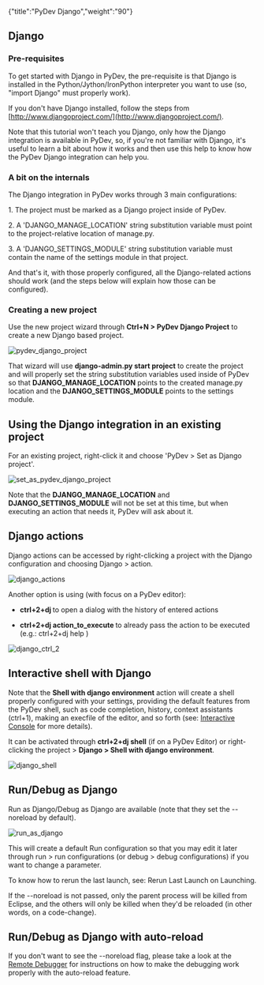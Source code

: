 {"title":"PyDev Django","weight":"90"}

## Django

### Pre-requisites

To get started with Django in PyDev, the pre-requisite is that Django is installed in the Python/Jython/IronPython interpreter you want to use (so, "import Django" must properly work).

If you don't have Django installed, follow the steps from [http://www.djangoproject.com/](http://www.djangoproject.com/).

Note that this tutorial won't teach you Django, only how the Django integration is available in PyDev, so, if you're not familiar with Django, it's useful to learn a bit about how it works and then use this help to know how the PyDev Django integration can help you.

### A bit on the internals

The Django integration in PyDev works through 3 main configurations:

1\. The project must be marked as a Django project inside of PyDev.

2\. A 'DJANGO\_MANAGE\_LOCATION' string substitution variable must point to the project-relative location of manage.py.

3\. A 'DJANGO\_SETTINGS\_MODULE' string substitution variable must contain the name of the settings module in that project.

And that's it, with those properly configured, all the Django-related actions should work (and the steps below will explain how those can be configured).

### Creating a new project

Use the new project wizard through **Ctrl+N > PyDev Django Project** to create a new Django based project.

![pydev_django_project](/Images/appc/pydev.org/images/django/pydev_django_project.png)

That wizard will use **django-admin.py start project** to create the project and will properly set the string substitution variables used inside of PyDev so that **DJANGO\_MANAGE\_LOCATION** points to the created manage.py location and the **DJANGO\_SETTINGS\_MODULE** points to the settings module.

## Using the Django integration in an existing project

For an existing project, right-click it and choose 'PyDev > Set as Django project'.

![set_as_pydev_django_project](/Images/appc/pydev.org/images/django/set_as_pydev_django_project.png)

Note that the **DJANGO\_MANAGE\_LOCATION** and **DJANGO\_SETTINGS\_MODULE** will not be set at this time, but when executing an action that needs it, PyDev will ask about it.

## Django actions

Django actions can be accessed by right-clicking a project with the Django configuration and choosing Django > action.

![django_actions](/Images/appc/pydev.org/images/django/django_actions.png)

Another option is using (with focus on a PyDev editor):

* **ctrl+2+dj <enter>** to open a dialog with the history of entered actions

* **ctrl+2+dj action\_to\_execute <enter>** to already pass the action to be executed (e.g.: ctrl+2+dj help <enter>)

![django_ctrl_2](/Images/appc/pydev.org/images/django/django_ctrl_2.png)

## Interactive shell with Django

Note that the **Shell with django environment** action will create a shell properly configured with your settings, providing the default features from the PyDev shell, such as code completion, history, context assistants (ctrl+1), making an execfile of the editor, and so forth (see: [Interactive Console](/docs/appc/Axway_Appcelerator_Studio/Axway_Appcelerator_Studio_Guide/Web_Development/Python_Development/PyDev_Features/PyDev_Interactive_Console/) for more details).

It can be activated through **ctrl+2+dj shell** (if on a PyDev Editor) or right-clicking the project > **Django > Shell with django environment**.

![django_shell](/Images/appc/pydev.org/images/django/django_shell.png)

## Run/Debug as Django

Run as Django/Debug as Django are available (note that they set the --noreload by default).

![run_as_django](/Images/appc/pydev.org/images/django/run_as_django.png)

This will create a default Run configuration so that you may edit it later through run > run configurations (or debug > debug configurations) if you want to change a parameter.

To know how to rerun the last launch, see: Rerun Last Launch on Launching.

If the --noreload is not passed, only the parent process will be killed from Eclipse, and the others will only be killed when they'd be reloaded (in other words, on a code-change).

## Run/Debug as Django with auto-reload

If you don't want to see the --noreload flag, please take a look at the [Remote Debugger](/docs/appc/Axway_Appcelerator_Studio/Axway_Appcelerator_Studio_Guide/Web_Development/Python_Development/PyDev_Features/PyDev_Remote_Debugger/) for instructions on how to make the debugging work properly with the auto-reload feature.
